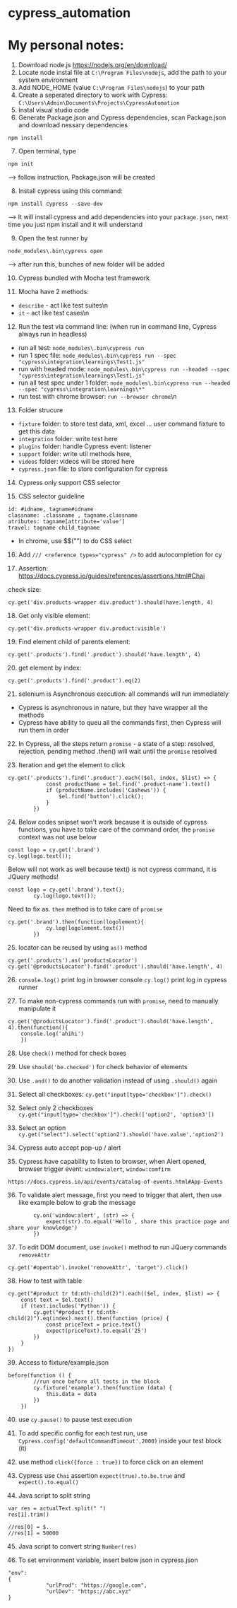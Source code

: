 # cypress_automation

# My personal notes:
1. Download node.js https://nodejs.org/en/download/
2. Locate node instal file at `C:\Program Files\nodejs`, add the path to your system environment 
3. Add NODE_HOME (value `C:\Program Files\nodejs`) to your path 
4. Create a seperated directory to work with Cypress: `C:\Users\Admin\Documents\Projects\CypressAutomation`
5. Instal visual studio code
6. Generate Package.json and Cypress dependencies, scan Package.json and download nessary dependencies

```
npm install
```


7. Open terminal, type 
```
npm init
```
--> follow instruction, Package.json will be created

8. Install cypress using this command: 

```
npm install cypress --save-dev
```
--> It will install cypress and add dependencies into your `package.json`, next time you just npm install and it will understand

9. Open the test runner by 

```
node_modules\.bin\cypress open
``` 
--> after run this, bunches of new folder will be added

10. Cypress bundled with Mocha test framework

11. Mocha have 2 methods: 

- `describe` - act like test suites\n
- `it` - act like test cases\n

12. Run the test via command line: (when run in command line, Cypress always run in headless) 

- run all test: `node_modules\.bin\cypress run`
- run 1 spec file: `node_modules\.bin\cypress run --spec "cypress\integration\learnings\Test1.js"`
- run with headed mode: `node_modules\.bin\cypress run --headed --spec "cypress\integration\learnings\Test1.js"`
- run all test spec under 1 folder: `node_modules\.bin\cypress run --headed --spec "cypress\integration\learnings\*"`
- run test with chrome browser: `run --browser chrome`\n

13. Folder strucure

- `fixture` folder: to store test data, xml, excel ... user command fixture to get this data 
- `integration` folder: write test here
- `plugins` folder: handle Cypress event: listener 
- `support` folder: write util methods here, 
- `videos` folder: videos will be stored here
- `cypress.json` file: to store configuration for cypress

14. Cypress only support CSS selector

15. CSS selector guideline

```
id: #idname, tagname#idname
classname: .classname , tagname.classname
atributes: tagname[attribute='value']
travel: tagname child_tagname
```

- In chrome, use $$("") to do CSS select 

16. Add `/// <reference types="cypress" />` to add autocompletion for cy

17. Assertion: https://docs.cypress.io/guides/references/assertions.html#Chai

check size: 
```
cy.get('div.products-wrapper div.product').should(have.length, 4)
```

18. Get only visible element: 

```
cy.get('div.products-wrapper div.product:visible')
```

19. Find element child of parents element: 

```
cy.get('.products').find('.product').should('have.length', 4)
```

20. get element by index: 

```
cy.get('.products').find('.product').eq(2)
```

21. selenium is Asynchronous execution: all commands will run immediately 
- Cypress is asynchronous in nature, but they have wrapper all the methods
- Cypress have ability to queu all the commands first, then Cypress will run them in order

22. In Cypress, all the steps return `promise` - a state of a step: resolved, rejection, pending
method .then() will wait until the `promise` resolved

23. Iteration and get the element to click

```
cy.get('.products').find('.product').each(($el, index, $list) => {
            const productName = $el.find('.product-name').text()
            if (productName.includes('Cashews')) {
                $el.find('button').click();
            }
        })
```

24. Below codes snipset won't work because it is outside of cypress functions, you have to take care of the command order, the `promise` context was not use below

```
const logo = cy.get('.brand')
cy.log(logo.text());
```

Below will not work as well because text() is not cypress command, it is JQuery methods! 

```
const logo = cy.get('.brand').text();
        cy.log(logo.text());
```

Need to fix as. `then` method is to take care of `promise`

```
cy.get('.brand').then(function(logolement){
            cy.log(logolement.text())
        })
```

25. locator can be reused by using `as()` method

```
cy.get('.products').as('productsLocator')
cy.get('@productsLocator').find('.product').should('have.length', 4)
```

26. `console.log()` print log in browser console
`cy.log()` print log in cypress runner

27. To make non-cypress commands run with `promise`, need to manually manipulate it

```
cy.get('@productsLocator').find('.product').should('have.length', 4).then(function(){
    console.log('ahihi')
    })
```

28. Use `check()` method for check boxes

29. Use `should('be.checked')` for check behavior of elements

30. Use `.and()` to do another validation instead of using `.should()` again

31. Select all checkboxes: `cy.get("input[type='checkbox']").check()`

32. Select only 2 checkboxes `cy.get("input[type='checkbox']").check(['option2', 'option3'])`

33. Select an option `cy.get("select").select('option2').should('have.value','option2')`

34. Cypress auto accept pop-up / alert

35. Cypress have capability to listen to browser, when Alert opened, browser trigger event: `window:alert`, `window:comfirm`

```
https://docs.cypress.io/api/events/catalog-of-events.html#App-Events
```

36. To validate alert message, first you need to trigger that alert, then use like example below to grab the message

```
        cy.on('window:alert', (str) => {
            expect(str).to.equal('Hello , share this practice page and share your knowledge')
        })
```

37. To edit DOM document, use `invoke()` method to run JQuery commands `removeAttr`

```
cy.get('#opentab').invoke('removeAttr', 'target').click()
```

38. How to test with table

```
cy.get("#product tr td:nth-child(2)").each(($el, index, $list) => {
    const text = $el.text()
    if (text.includes('Python')) {
        cy.get("#product tr td:nth-child(2)").eq(index).next().then(function (price) {
            const priceText = price.text()
            expect(priceText).to.equal('25')
        })
    }
})
```

39. Access to fixture/example.json

```
before(function () {
        //run once before all tests in the block
        cy.fixture('example').then(function (data) {
            this.data = data
        })
    })
```

40. use `cy.pause()` to pause test execution

41. To add specific config for each test run, use `Cypress.config('defaultCommandTimeout',2000)` inside your test block (it)

42. use method `click({force : true})` to force click on an element

43. Cypress use `Chai` assertion `expect(true).to.be.true` and `expect().to.equal()`

44. Java script to split string 

```
var res = actualText.split(" ")
res[1].trim()

//res[0] = $.
//res[1] = 50000

```

45. Java script to convert string `Number(res)`

46. To set environment variable, insert below json in cypress.json

```
"env":
{
            "urlProd": "https://google.com",
            "urlDev": "https://abc.xyz"
}
```
